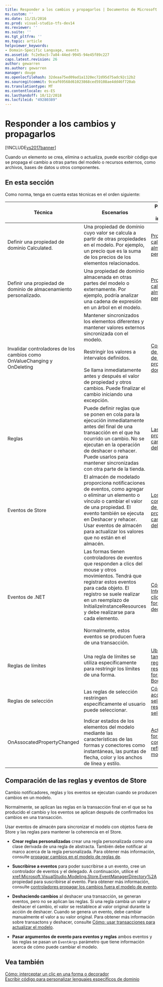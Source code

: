 ```yaml
---
title: Responder a los cambios y propagarlos | Documentos de Microsoft
ms.custom: ''
ms.date: 11/15/2016
ms.prod: visual-studio-tfs-dev14
ms.reviewer: ''
ms.suite: ''
ms.tgt_pltfrm: ''
ms.topic: article
helpviewer_keywords:
- Domain-Specific Language, events
ms.assetid: fc2e9ac5-7a84-44ed-9945-94e45f89c227
caps.latest.revision: 26
author: gewarren
ms.author: gewarren
manager: douge
ms.openlocfilehash: 32deaa75ed09ad1a1320ec72d95d75adc92c12b2
ms.sourcegitcommit: 9ceaf69568d61023868ced59108ae4dd46f720ab
ms.translationtype: MT
ms.contentlocale: es-ES
ms.lasthandoff: 10/12/2018
ms.locfileid: "49280389"
---
```

# <a name="responding-to-and-propagating-changes"></a>Responder a los cambios y propagarlos
[!INCLUDE[vs2017banner](../includes/vs2017banner.md)]

Cuando un elemento se crea, elimina o actualiza, puede escribir código que se propaga el cambio a otras partes del modelo o recursos externos, como archivos, bases de datos u otros componentes.  
  
## <a name="in-this-section"></a>En esta sección  
 Como norma, tenga en cuenta estas técnicas en el orden siguiente:  
  
|Técnica|Escenarios|Para obtener más información|  
|---------------|---------------|--------------------------|  
|Definir una propiedad de dominio Calculated.|Una propiedad de dominio cuyo valor se calcula a partir de otras propiedades en el modelo. Por ejemplo, un precio que es la suma de los precios de los elementos relacionados.|[Propiedades calculadas y de almacenamiento personalizado](../modeling/calculated-and-custom-storage-properties.md)|  
|Definir una propiedad de dominio de almacenamiento personalizado.|Una propiedad de dominio almacenada en otras partes del modelo o externamente. Por ejemplo, podría analizar una cadena de expresión en un árbol en el modelo.|[Propiedades calculadas y de almacenamiento personalizado](../modeling/calculated-and-custom-storage-properties.md)|  
|Invalidar controladores de los cambios como OnValueChanging y OnDeleting|Mantener sincronizados los elementos diferentes y mantener valores externos sincronizada con el modelo.<br /><br /> Restringir los valores a intervalos definidos.<br /><br /> Se llama inmediatamente antes y después el valor de propiedad y otros cambios. Puede finalizar el cambio iniciando una excepción.|[Controladores de los cambios de valor de propiedad de dominio](../modeling/domain-property-value-change-handlers.md)|  
|Reglas|Puede definir reglas que se ponen en cola para la ejecución inmediatamente antes del final de una transacción en el que ha ocurrido un cambio. No se ejecutan en la operación de deshacer o rehacer. Puede usarlos para mantener sincronizadas con otra parte de la tienda.|[Las reglas propagan los cambios dentro del modelo](../modeling/rules-propagate-changes-within-the-model.md)|  
|Eventos de Store|El almacén de modelado proporciona notificaciones de eventos, como agregar o eliminar un elemento o vínculo o cambiar el valor de una propiedad. El evento también se ejecuta en Deshacer y rehacer. Usar eventos de almacén para actualizar los valores que no están en el almacén.|[Los controladores de eventos propagan cambios fuera del modelo](../modeling/event-handlers-propagate-changes-outside-the-model.md)|  
|Eventos de .NET|Las formas tienen controladores de eventos que responden a clics del mouse y otros movimientos. Tendrá que registrar estos eventos para cada objeto. El registro se suele realizar en un reemplazo de InitializeInstanceResources y debe realizarse para cada elemento.<br /><br /> Normalmente, estos eventos se producen fuera de una transacción.|[Cómo: Interceptar un clic en una forma o decorador](../modeling/how-to-intercept-a-click-on-a-shape-or-decorator.md)|  
|Reglas de límites|Una regla de límites se utiliza específicamente para restringir los límites de una forma.|[Ubicación y tamaño de las reglas de restricción de formas BoundsRules](../modeling/boundsrules-constrain-shape-location-and-size.md)|  
|Reglas de selección|Las reglas de selección restringen específicamente el usuario puede seleccionar.|[Cómo: Tener acceso a una selección y restringir la selección actual](../modeling/how-to-access-and-constrain-the-current-selection.md)|  
|OnAssocatedPropertyChanged|Indicar estados de los elementos del modelo mediante las características de las formas y conectores como instantáneas, las puntas de flecha, color y los anchos de línea y estilo.|[Actualizar formas y conectores para reflejar el modelo](../modeling/updating-shapes-and-connectors-to-reflect-the-model.md)|  
  
## <a name="comparing-rules-and-store-events"></a>**Comparación de las reglas y eventos de Store**  
 Cambio notificadores, reglas y los eventos se ejecutan cuando se producen cambios en un modelo.  
  
 Normalmente, se aplican las reglas en la transacción final en el que se ha producido el cambio y los eventos se aplican después de confirmados los cambios en una transacción.  
  
 Usar eventos de almacén para sincronizar el modelo con objetos fuera de Store y las reglas para mantener la coherencia en el Store.  
  
-   **Crear reglas personalizadas** crear una regla personalizada como una clase derivada de una regla de abstracta. También debe notificar al marco acerca de la regla personalizada. Para obtener más información, consulte [propagar cambios en el modelo de reglas de](../modeling/rules-propagate-changes-within-the-model.md).  
  
-   **Suscribirse a eventos** para poder suscribirse a un evento, cree un controlador de eventos y el delegado. A continuación, utilice el <xref:Microsoft.VisualStudio.Modeling.Store.EventManagerDirectory%2A>propiedad para suscribirse al evento. Para obtener más información, consulte [controladores propagar los cambios fuera el modelo de evento](../modeling/event-handlers-propagate-changes-outside-the-model.md).  
  
-   **Deshaciendo cambios** al deshacer una transacción, se generan eventos, pero no se aplican las reglas. Si una regla cambia un valor y deshacer el cambio, el valor se restablece al valor original durante la acción de deshacer. Cuando se genera un evento, debe cambiar manualmente el valor a su valor original. Para obtener más información sobre transactons y deshacer, consulte [Cómo: usar transacciones para actualizar el modelo](../modeling/how-to-use-transactions-to-update-the-model.md).  
  
-   **Pasar argumentos de evento para eventos y reglas** ambos eventos y las reglas se pasan un `EventArgs` parámetro que tiene información acerca de cómo puede cambiar el modelo.  
  
## <a name="see-also"></a>Vea también  
 [Cómo: interceptar un clic en una forma o decorador](../modeling/how-to-intercept-a-click-on-a-shape-or-decorator.md)   
 [Escribir código para personalizar lenguajes específicos de dominio](../modeling/writing-code-to-customise-a-domain-specific-language.md)



